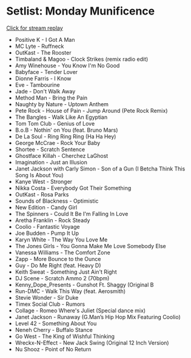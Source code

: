 # Setlist: Monday Munificence

[Click for stream replay](https://www.reddit.com/rpan/r/RedditSets/nusfu8)

 * Positive K - I Got A Man
 * MC Lyte - Ruffneck
 * OutKast - The Rooster
 * Timbaland & Magoo - Clock Strikes (remix radio edit)
 * Amy Winehouse - You Know I'm No Good
 * Babyface - Tender Lover
 * Dionne Farris - I Know
 * Eve - Tambourine
 * Jade - Don't Walk Away
 * Method Man - Bring the Pain
 * Naughty by Nature - Uptown Anthem
 * Pete Rock - House of Pain - Jump Around (Pete Rock Remix)
 * The Bangles - Walk Like An Egyptian
 * Tom Tom Club - Genius of Love
 * B.o.B - Nothin' on You (feat. Bruno Mars)
 * De La Soul - Ring Ring Ring (Ha Ha Hey)
 * George McCrae - Rock Your Baby
 * Shortee - Scratch Sentence
 * Ghostface Killah - Cherchez LaGhost
 * Imagination - Just an Illusion
 * Janet Jackson with Carly Simon - Son of a Gun (I Betcha Think This Song Is About You)
 * Kanye West - Stronger
 * Nikka Costa - Everybody Got Their Something
 * OutKast - Rosa Parks
 * Sounds of Blackness - Optimistic
 * New Edition - Candy Girl
 * The Spinners - Could It Be I'm Falling In Love
 * Aretha Franklin - Rock Steady
 * Coolio - Fantastic Voyage
 * Joe Budden - Pump It Up
 * Karyn White - The Way You Love Me
 * The Jones Girls - You Gonna Make Me Love Somebody Else
 * Vanessa Williams - The Comfort Zone
 * Zapp - More Bounce to the Ounce
 * Guy - Do Me Right (feat. Heavy D)
 * Keith Sweat - Something Just Ain't Right
 * DJ Scene - Scratch Ammo 2 (70bpm)
 * Kenny_Dope_Presents - Gunshot Ft. Shaggy (Original B
 * Run-DMC - Walk This Way (feat. Aerosmith)
 * Stevie Wonder - Sir Duke
 * Timex Social Club - Rumors
 * Collage - Romeo Where's Juliet (Special dance mix)
 * Janet Jackson - Runaway (G.Man’s Hip Hop Mix Featuring Coolio)
 * Level 42 - Something About You
 * Neneh Cherry - Buffalo Stance
 * Go West - The King of Wishful Thinking
 * Wreckx-N-Effect - New Jack Swing (Original 12 Inch Version)
 * Nu Shooz - Point of No Return
